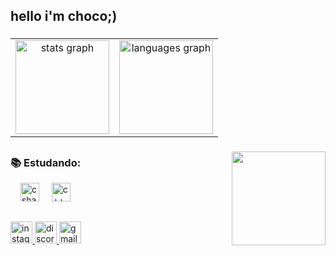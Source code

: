 
<h2 align="left">hello i'm choco;)</h2>

###
<table>
  <tr>
    <td style="text-align: center;">
      <img src="https://github-readme-stats.vercel.app/api?username=chocoquito&hide_title=false&hide_rank=false&show_icons=true&include_all_commits=true&count_private=true&disable_animations=false&theme=tokyonight&locale=en&hide_border=false" height="150" alt="stats graph" />
    </td>
    <td style="text-align: center;">
      <img src="https://github-readme-stats.vercel.app/api/top-langs?username=chocoquito&locale=en&hide_title=false&layout=compact&card_width=320&langs_count=5&theme=tokyonight&hide_border=false" height="150" alt="languages graph" />
    </td>
  </tr>
</table>


###
<img align="right" height="150" src="https://th.bing.com/th/id/R.24f5c9c5358d3d1340affe0bde406f19?rik=MGNNo4nNptoBgg&riu=http%3a%2f%2fpa1.narvii.com%2f6368%2fd3923788a8e0cb8ad4f3c2c945d81774e06578c3_00.gif&ehk=KfY0MGPKIyIPNvht7Y5yfIXUwu4gpAlLb3dX9iXj1Qk%3d&risl=&pid=ImgRaw&r=" />

##
<div align="left">
  <h3> 📚 Estudando: </h3>
  <img width="12" />
  <img src="https://cdn.jsdelivr.net/gh/devicons/devicon/icons/csharp/csharp-original.svg" height="30" alt="csharp logo"  />
  <img width="12" />
  <img src="https://cdn.jsdelivr.net/gh/devicons/devicon@latest/icons/cplusplus/cplusplus-original.svg" height="30" alt="c++ logo" />
 
</div>

##
<div align="left">
  <a href="https://www.instagram.com/euchoquito/" target="_blank">
    <img src="https://img.shields.io/static/v1?message=Instagram&logo=instagram&label=&color=E4405F&logoColor=white&labelColor=&style=for-the-badge" height="35" alt="instagram logo" />
  </a>
  <a href="https://discord.gg/j8uDYvQq" target="_blank">
    <img src="https://img.shields.io/static/v1?message=Discord&logo=discord&label=&color=7289DA&logoColor=white&labelColor=&style=for-the-badge" height="35" alt="discord logo" />
  </a>
  <a href="mailto:euchoquito@gmail.com">
    <img src="https://img.shields.io/static/v1?message=Gmail&logo=gmail&label=&color=D14836&logoColor=white&labelColor=&style=for-the-badge" height="35" alt="gmail logo" />
  </a>
</div>



###

<br clear="both">

###

###
